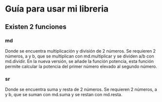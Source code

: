 # Guía para usar mi libreria
## Existen 2 funciones
### md 
Donde se encuentra multiplicación y división de 2 números.
Se requieren 2 números, a y b, que se multiplican con md.multiplicar
y se dividen a/b con md.dividir.
En la nueva versión, se añade la función potencia, esta función permite 
calcular la potencia del primer número elevado al segundo número.
### sr
Donde se encuentra suma y resta de 2 números.
Se requieren 2 números, a y b, que se suman con md.suma
y se restan con md.resta.